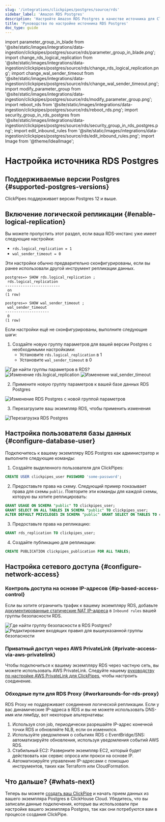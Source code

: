 ```yaml
---
slug: '/integrations/clickpipes/postgres/source/rds'
sidebar_label: 'Amazon RDS Postgres'
description: 'Настройте Amazon RDS Postgres в качестве источника для ClickPipes'
title: 'Руководство по настройке источника RDS Postgres'
doc_type: guide
---
```

import parameter_group_in_blade from '@site/static/images/integrations/data-ingestion/clickpipes/postgres/source/rds/parameter_group_in_blade.png';
import change_rds_logical_replication from '@site/static/images/integrations/data-ingestion/clickpipes/postgres/source/rds/change_rds_logical_replication.png';
import change_wal_sender_timeout from '@site/static/images/integrations/data-ingestion/clickpipes/postgres/source/rds/change_wal_sender_timeout.png';
import modify_parameter_group from '@site/static/images/integrations/data-ingestion/clickpipes/postgres/source/rds/modify_parameter_group.png';
import reboot_rds from '@site/static/images/integrations/data-ingestion/clickpipes/postgres/source/rds/reboot_rds.png';
import security_group_in_rds_postgres from '@site/static/images/integrations/data-ingestion/clickpipes/postgres/source/rds/security_group_in_rds_postgres.png';
import edit_inbound_rules from '@site/static/images/integrations/data-ingestion/clickpipes/postgres/source/rds/edit_inbound_rules.png';
import Image from '@theme/IdealImage';


# Настройка источника RDS Postgres

## Поддерживаемые версии Postgres {#supported-postgres-versions}

ClickPipes поддерживает версии Postgres 12 и выше.

## Включение логической репликации {#enable-logical-replication}

Вы можете пропустить этот раздел, если ваша RDS-инстанс уже имеет следующие настройки:
- `rds.logical_replication = 1`
- `wal_sender_timeout = 0`

Эти настройки обычно предварительно сконфигурированы, если вы ранее использовали другой инструмент репликации данных.

```text
postgres=> SHOW rds.logical_replication ;
 rds.logical_replication
-------------------------
 on
(1 row)

postgres=> SHOW wal_sender_timeout ;
 wal_sender_timeout
--------------------
 0
(1 row)
```

Если настройки ещё не сконфигурированы, выполните следующие шаги:

1. Создайте новую группу параметров для вашей версии Postgres с необходимыми настройками:
    - Установите `rds.logical_replication` в 1
    - Установите `wal_sender_timeout` в 0

<Image img={parameter_group_in_blade} alt="Где найти группы параметров в RDS?" size="lg" border/>

<Image img={change_rds_logical_replication} alt="Изменение rds.logical_replication" size="lg" border/>

<Image img={change_wal_sender_timeout} alt="Изменение wal_sender_timeout" size="lg" border/>

2. Примените новую группу параметров к вашей базе данных RDS Postgres

<Image img={modify_parameter_group} alt="Изменение RDS Postgres с новой группой параметров" size="lg" border/>

3. Перезагрузите ваш экземпляр RDS, чтобы применить изменения

<Image img={reboot_rds} alt="Перезагрузка RDS Postgres" size="lg" border/>

## Настройка пользователя базы данных {#configure-database-user}

Подключитесь к вашему экземпляру RDS Postgres как администратор и выполните следующие команды:

1. Создайте выделенного пользователя для ClickPipes:

```sql
CREATE USER clickpipes_user PASSWORD 'some-password';
```

2. Предоставьте права на схему. Следующий пример показывает права для схемы `public`. Повторите эти команды для каждой схемы, которую вы хотите реплицировать:

```sql
GRANT USAGE ON SCHEMA "public" TO clickpipes_user;
GRANT SELECT ON ALL TABLES IN SCHEMA "public" TO clickpipes_user;
ALTER DEFAULT PRIVILEGES IN SCHEMA "public" GRANT SELECT ON TABLES TO clickpipes_user;
```

3. Предоставьте права на репликацию:

```sql
GRANT rds_replication TO clickpipes_user;
```

4. Создайте публикацию для репликации:

```sql
CREATE PUBLICATION clickpipes_publication FOR ALL TABLES;
```

## Настройка сетевого доступа {#configure-network-access}

### Контроль доступа на основе IP-адресов {#ip-based-access-control}

Если вы хотите ограничить трафик к вашему экземпляру RDS, добавьте [документированные статические NAT IP-адреса](../../index.md#list-of-static-ips) в `Inbound rules` вашей группы безопасности RDS.

<Image img={security_group_in_rds_postgres} alt="Где найти группу безопасности в RDS Postgres?" size="lg" border/>

<Image img={edit_inbound_rules} alt="Редактирование входящих правил для вышеуказанной группы безопасности" size="lg" border/>

### Приватный доступ через AWS PrivateLink {#private-access-via-aws-privatelink}

Чтобы подключиться к вашему экземпляру RDS через частную сеть, вы можете использовать AWS PrivateLink. Следуйте нашему [руководству по настройке AWS PrivateLink для ClickPipes](/knowledgebase/aws-privatelink-setup-for-clickpipes), чтобы настроить соединение.

### Обходные пути для RDS Proxy {#workarounds-for-rds-proxy}
RDS Proxy не поддерживает соединения логической репликации. Если у вас динамические IP-адреса в RDS и вы не можете использовать DNS-имя или лямбду, вот некоторые альтернативы:

1. Используя cron job, периодически разрешайте IP-адрес конечной точки RDS и обновляйте NLB, если он изменился.
2. Используйте уведомления о событиях RDS с EventBridge/SNS: автоматизируйте обновления, используя уведомления событий AWS RDS.
3. Стабильный EC2: Разверните экземпляр EC2, который будет действовать как сервис опроса или прокси на основе IP.
4. Автоматизируйте управление IP-адресами с помощью инструментов, таких как Terraform или CloudFormation.

## Что дальше? {#whats-next}

Теперь вы можете [создать ваш ClickPipe](../index.md) и начать прием данных из вашего экземпляра Postgres в ClickHouse Cloud. Убедитесь, что вы записали данные подключения, которые вы использовали при настройке вашего экземпляра Postgres, так как они потребуются вам в процессе создания ClickPipe.